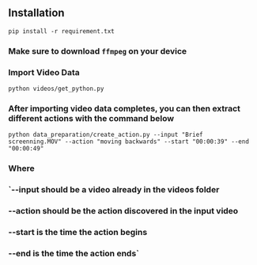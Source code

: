 <!-- @format -->

## Installation

```
pip install -r requirement.txt
```

### Make sure to download `ffmpeg` on your device

### Import Video Data

```
python videos/get_python.py
```

### After importing video data completes, you can then extract different actions with the command below

```
python data_preparation/create_action.py --input "Brief screenning.MOV" --action "moving backwards" --start "00:00:39" --end "00:00:49"
```

### Where
### `--input should be a video already in the videos folder
###    --action should be the action discovered in the input video
###    --start is the time the action begins
###    --end is the time the action ends`
